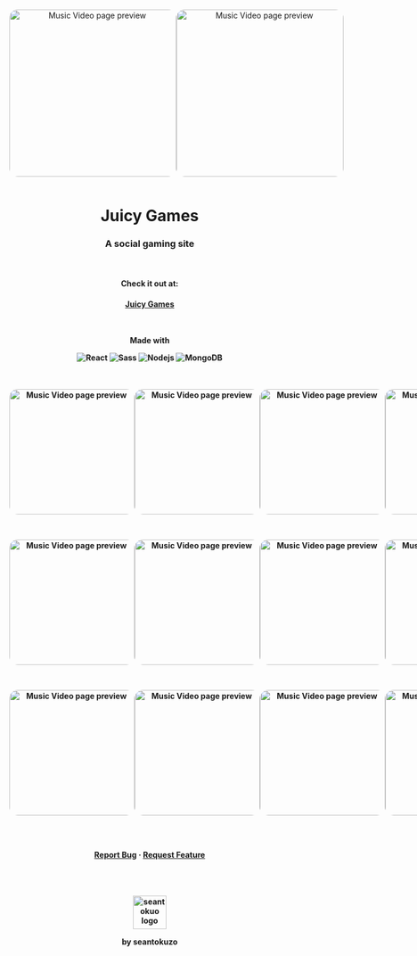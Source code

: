 <div align="center">
<br>
<div align="center" style="display: flex; justify-content: space-evenly; align-items: center;">
  <p align="center">
    <img align="center" width="300px" style="border-radius: 15px;" alt="Music Video page preview" src="https://seantokuzo-bucket.s3.us-west-1.amazonaws.com/ProjectAssets/JuicyGames-assets/JG_Login.PNG">
  </p>
  <p align="center">
    <img align="center" width="300px" style="border-radius: 15px;" alt="Music Video page preview" src="https://seantokuzo-bucket.s3.us-west-1.amazonaws.com/ProjectAssets/JuicyGames-assets/JG_Account-pink.PNG">
  </p>
</div>
<h1 align="center">Juicy Games</h1>
<h3 align="center">A social gaming site</h3>
<br>
<h4>Check it out at:<h4>
<a href="https://juicy-games.onrender.com/" target="_blank" rel="noreferrer noopener">
  Juicy Games
</a>
<br>
<br>
<br>
<p align=center>Made with</p>
<img alt="React" src="https://img.shields.io/badge/-React-61DAFB?style=for-the-badge&logo=react&logoColor=white" />
<img alt="Sass" src="https://img.shields.io/badge/-Sass-CC6699?style=for-the-badge&logo=sass&logoColor=white" />
<img alt="Nodejs" src="https://img.shields.io/badge/-Nodejs-43853d?style=for-the-badge&logo=Node.js&logoColor=white" />
<img alt="MongoDB" src="https://img.shields.io/badge/-MongoDB-13aa52?style=for-the-badge&logo=mongodb&logoColor=white" />
<br>
<br>
<br>
<div align="center" style="display: flex; justify-content: space-evenly; align-items: center;">
  <p align="center">
    <img align="center" width="225px" style="border-radius: 15px;" alt="Music Video page preview" src="https://seantokuzo-bucket.s3.us-west-1.amazonaws.com/ProjectAssets/JuicyGames-assets/JG_MainMenu.PNG">
  </p>
  <p align="center">
    <img align="center" width="225px" style="border-radius: 15px;" alt="Music Video page preview" src="https://seantokuzo-bucket.s3.us-west-1.amazonaws.com/ProjectAssets/JuicyGames-assets/JG_Friends.PNG">
  </p>
  <p align="center">
    <img align="center" width="225px" style="border-radius: 15px;" alt="Music Video page preview" src="https://seantokuzo-bucket.s3.us-west-1.amazonaws.com/ProjectAssets/JuicyGames-assets/JG_ChangePass.PNG">
  </p>
  <p align="center">
    <img align="center" width="225px" style="border-radius: 15px;" alt="Music Video page preview" src="https://seantokuzo-bucket.s3.us-west-1.amazonaws.com/ProjectAssets/JuicyGames-assets/JG_FriendReq.PNG">
  </p>
</div>
<br>
<div align="center" style="display: flex; justify-content: space-evenly; align-items: center;">
  <p align="center">
    <img align="center" width="225px" style="border-radius: 15px;" alt="Music Video page preview" src="https://seantokuzo-bucket.s3.us-west-1.amazonaws.com/ProjectAssets/JuicyGames-assets/JG_GameMenu.PNG">
  </p>
  <p align="center">
    <img align="center" width="225px" style="border-radius: 15px;" alt="Music Video page preview" src="https://seantokuzo-bucket.s3.us-west-1.amazonaws.com/ProjectAssets/JuicyGames-assets/JG_Boredle.PNG">
  </p>
  <p align="center">
    <img align="center" width="225px" style="border-radius: 15px;" alt="Music Video page preview" src="https://seantokuzo-bucket.s3.us-west-1.amazonaws.com/ProjectAssets/JuicyGames-assets/JG_Leaderboard.PNG">
  </p>
  <p align="center">
    <img align="center" width="225px" style="border-radius: 15px;" alt="Music Video page preview" src="https://seantokuzo-bucket.s3.us-west-1.amazonaws.com/ProjectAssets/JuicyGames-assets/JG_Stats.PNG">
  </p>
</div>
<br>
<div align="center" style="display: flex; flex-direction: row; justify-content: space-evenly; align-items: center;">
  <p align="center">
    <img align="center" width="225px" style="border-radius: 15px;" alt="Music Video page preview" src="https://seantokuzo-bucket.s3.us-west-1.amazonaws.com/ProjectAssets/JuicyGames-assets/JG_TriviaMenu.PNG">
  </p>
  <p align="center">
    <img align="center" width="225px" style="border-radius: 15px;" alt="Music Video page preview" src="https://seantokuzo-bucket.s3.us-west-1.amazonaws.com/ProjectAssets/JuicyGames-assets/JG_Trivia.PNG">
  </p>
  <p align="center">
    <img align="center" width="225px" style="border-radius: 15px;" alt="Music Video page preview" src="https://seantokuzo-bucket.s3.us-west-1.amazonaws.com/ProjectAssets/JuicyGames-assets/JG_Account-orange.PNG">
  </p>
  <p align="center">
    <img align="center" width="225px" style="border-radius: 15px;" alt="Music Video page preview" src="https://seantokuzo-bucket.s3.us-west-1.amazonaws.com/ProjectAssets/JuicyGames-assets/JG_ForgotPass.PNG">
  </p>
</div>
<br>
<br>
  <p align="center">
    <a href="https://github.com/seantokuzo/juicy-games/issues">Report Bug</a>
    ·
    <a href="https://github.com/seantokuzo/juicy-games/issues">Request Feature</a>
  </p>
  <br>
  <br>
  <br>
  <img align="center" width="60px" alt="seantokuo logo" src="https://seantokuzo-bucket.s3.us-west-1.amazonaws.com/kuzoLogo_sizes/kuzoLogo_day-144.png">
  <br>
  <p>by seantokuzo</p>
</div>
